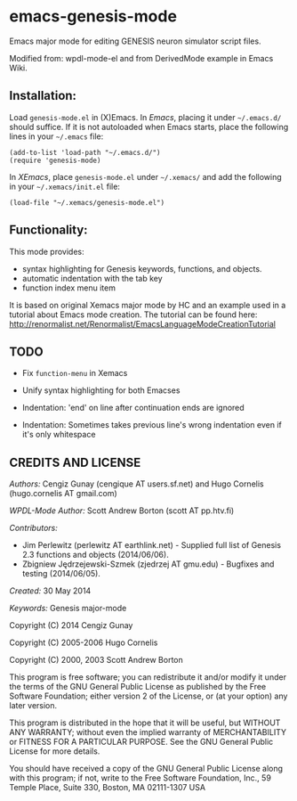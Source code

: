 emacs-genesis-mode
==================

Emacs major mode for editing GENESIS neuron simulator script files.

Modified from: wpdl-mode-el and from DerivedMode example in Emacs Wiki.

Installation:
--------------

 Load `genesis-mode.el` in (X)Emacs. In *Emacs*, placing it under `~/.emacs.d/` should suffice.
 If it is not autoloaded when Emacs starts, place the following lines in
 your `~/.emacs` file:

 	(add-to-list 'load-path "~/.emacs.d/")
 	(require 'genesis-mode)

 In *XEmacs*, place `genesis-mode.el` under `~/.xemacs/` and add the following in your `~/.xemacs/init.el` file:

 	(load-file "~/.xemacs/genesis-mode.el")

Functionality:
------

This mode provides:

* syntax highlighting for Genesis keywords, functions, and objects. 
* automatic indentation with the tab key
* function index menu item

It is based on original Xemacs major mode by HC and an example used in
a tutorial about Emacs mode creation. The tutorial can be found here:
http://renormalist.net/Renormalist/EmacsLanguageModeCreationTutorial

TODO
----------

* Fix `function-menu` in Xemacs

* Unify syntax highlighting for both Emacses
* Indentation: 'end' on line after continuation ends are ignored
* Indentation: Sometimes takes previous line's wrong indentation even if it's only whitespace


CREDITS AND LICENSE
-------------

*Authors:* Cengiz Gunay (cengique AT users.sf.net) and 
 	    Hugo Cornelis (hugo.cornelis AT gmail.com)

*WPDL-Mode Author:* Scott Andrew Borton (scott AT pp.htv.fi)

*Contributors:*

* Jim Perlewitz (perlewitz AT earthlink.net) - Supplied full list of
	Genesis 2.3 functions and objects (2014/06/06).
* Zbigniew Jędrzejewski-Szmek (zjedrzej AT gmu.edu) - Bugfixes and
	testing (2014/06/05).

*Created:* 30 May 2014

*Keywords:* Genesis major-mode

Copyright (C) 2014 Cengiz Gunay 

Copyright (C) 2005-2006 Hugo Cornelis

Copyright (C) 2000, 2003 Scott Andrew Borton

 This program is free software; you can redistribute it and/or
 modify it under the terms of the GNU General Public License as
 published by the Free Software Foundation; either version 2 of
 the License, or (at your option) any later version.

 This program is distributed in the hope that it will be
 useful, but WITHOUT ANY WARRANTY; without even the implied
 warranty of MERCHANTABILITY or FITNESS FOR A PARTICULAR
 PURPOSE.  See the GNU General Public License for more details.

 You should have received a copy of the GNU General Public
 License along with this program; if not, write to the Free
 Software Foundation, Inc., 59 Temple Place, Suite 330, Boston,
 MA 02111-1307 USA

